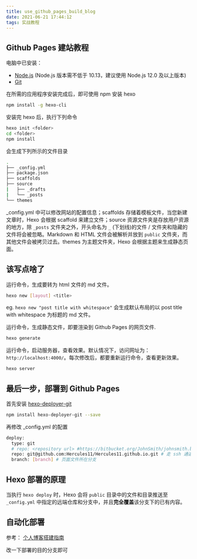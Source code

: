 ```yaml
---
title: use_github_pages_build_blog
date: 2021-06-21 17:44:12
tags: 实战教程
---
```


## Github Pages 建站教程

电脑中已安装：

- [Node.js](http://nodejs.org/) (Node.js 版本需不低于 10.13，建议使用 Node.js 12.0 及以上版本)
- [Git](http://git-scm.com/)

在所需的应用程序安装完成后，即可使用 npm 安装 hexo

```bash
npm install -g hexo-cli
```

安装完 hexo 后，执行下列命令

```bash
hexo init <folder>
cd <folder>
npm install
```

会生成下列所示的文件目录

```bash
.
├── _config.yml
├── package.json
├── scaffolds
├── source
|   ├── _drafts
|   └── _posts
└── themes
```

_config.yml 中可以修改网站的配置信息；scaffolds 存储着模板文件，当您新建文章时，Hexo 会根据 scaffold 来建立文件；source 资源文件夹是存放用户资源的地方，除 `_posts` 文件夹之外，开头命名为 `_` (下划线)的文件 / 文件夹和隐藏的文件将会被忽略。Markdown 和 HTML 文件会被解析并放到 `public` 文件夹，而其他文件会被拷贝过去。themes 为主题文件夹，Hexo 会根据主题来生成静态页面。

## 该写点啥了

运行命令，生成要转为 html 文件的 md 文件。

```bash
hexo new [layout] <title>
```

eg. `hexo new "post title with whitespace"` 会生成默认布局的以 post title with whitespace 为标题的 md 文件。

运行命令，生成静态文件，即要渲染到 Github Pages 的网页文件.

```bash
hexo generate 
```

运行命令，启动服务器，查看效果。默认情况下，访问网址为： `http://localhost:4000/`。每次修改后，都要重新运行命令，查看更新效果。

```bash
hexo server
```

## 最后一步，部署到 Github Pages

首先安装 [hexo-deployer-git](https://github.com/hexojs/hexo-deployer-git)

```bash
npm install hexo-deployer-git --save	
```

再修改 _config.yml 的配置

```bash
deploy:
  type: git
  # repo: <repository url> #https://bitbucket.org/JohnSmith/johnsmith.bitbucket.io
  repo: git@github.com:Hercules11/Hercules11.github.io.git # 走 ssh 通道, 不用输入用户名、密码
  branch: [branch] # 页面文件所在分支
```

## Hexo 部署的原理

当执行 `hexo deploy` 时，Hexo 会将 `public` 目录中的文件和目录推送至 `_config.yml` 中指定的远端仓库和分支中，并且**完全覆盖**该分支下的已有内容。

## 自动化部署

参考： [个人博客搭建指南](https://chuyang-fe.github.io/2021/03/28/%E7%AC%AC%E4%B8%80%E6%AC%A1%E6%90%AD%E5%BB%BA%E5%8D%9A%E5%AE%A2%E8%AE%B0%E5%BD%95/) 

改一下部署的目的分支即可

